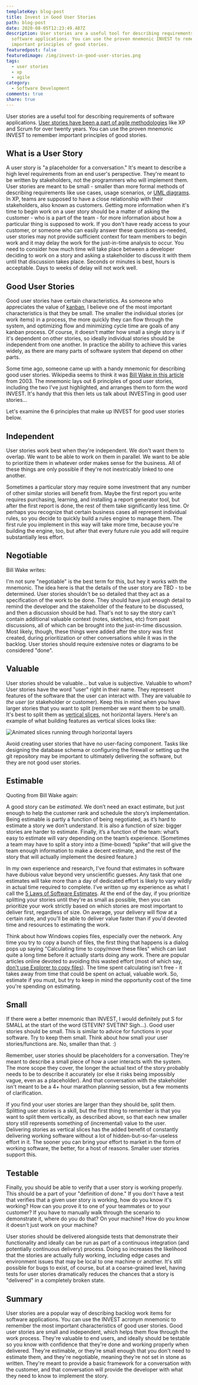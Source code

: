 ```yaml
---
templateKey: blog-post
title: Invest in Good User Stories
path: blog-post
date: 2020-08-05T12:23:49.487Z
description: User stories are a useful tool for describing requirements of
  software applications. You can use the proven mnemonic INVEST to remember
  important principles of good stories.
featuredpost: false
featuredimage: /img/invest-in-good-user-stories.png
tags:
  - user stories
  - xp
  - agile
category:
  - Software Development
comments: true
share: true
---
```

User stories are a useful tool for describing requirements of software applications. [User stories have been a part of agile methodologies](https://www.agilemodeling.com/artifacts/userStory.htm) like XP and Scrum for over twenty years. You can use the proven mnemonic INVEST to remember important principles of good stories.

## What is a User Story

A user story is "a placeholder for a conversation." It's meant to describe a high level requirements from an end user's perspective. They're meant to be written by stakeholders, not the programmers who will implement them. User stories are meant to be small - smaller than more formal methods of describing requirements like use cases, usage scenarios, or [UML diagrams](https://creately.com/blog/diagrams/requirements-gathering-techniques). In XP, teams are supposed to have a close relationship with their stakeholders, also known as customers. Getting more information when it's time to begin work on a user story should be a matter of asking the customer - who is a part of the team - for more information about how a particular thing is supposed to work. If you don't have ready access to your customer, or someone who can easily answer these questions as-needed, user stories may not provide sufficient context for team members to begin work and it may delay the work for the just-in-time analysis to occur. You need to consider how much time will take place between a developer deciding to work on a story and asking a stakeholder to discuss it with them until that discussion takes place. Seconds or minutes is best, hours is acceptable. Days to weeks of delay will not work well.

## Good User Stories

Good user stories have certain characteristics. As someone who appreciates the value of [kanban](https://www.pluralsight.com/courses/kanban-fundamentals), I believe one of the most important characteristics is that they be small. The smaller the individual stories (or work items) in a process, the more quickly they can flow through the system, and optimizing flow and minimizing cycle time are goals of any kanban process. Of course, it doesn't matter how small a single story is if it's dependent on other stories, so ideally individual stories should be independent from one another. In practice the ability to achieve this varies widely, as there are many parts of software system that depend on other parts.

Some time ago, someone came up with a handy mnemonic for describing good user stories. Wikipedia seems to think it was [Bill Wake in this article](http://xp123.com/articles/invest-in-good-stories-and-smart-tasks) from 2003. The mnemonic lays out 6 principles of good user stories, including the two I've just highlighted, and arranges them to form the word INVEST. It's handy that this then lets us talk about INVESTing in good user stories...

Let's examine the 6 principles that make up INVEST for good user stories below.

## Independent

User stories work best when they're independent. We don't want them to overlap. We want to be able to work on them in parallel. We want to be able to prioritize them in whatever order makes sense for the business. All of these things are only possible if they're not inextricably linked to one another.

Sometimes a particular story may require some investment that any number of other similar stories will benefit from. Maybe the first report you write requires purchasing, learning, and installing a report generator tool, but after the first report is done, the rest of them take significantly less time. Or perhaps you recognize that certain business cases all represent individual rules, so you decide to quickly build a rules engine to manage them. The first rule you implement in this way will take more time, because you're building the engine, too, but after that every future rule you add will require substantially less effort.

## Negotiable

Bill Wake writes:

I'm not sure "negotiable" is the best term for this, but hey it works with the mnemonic. The idea here is that the details of the user story are TBD - to be determined. User stories shouldn't be so detailed that they act as a specification of the work to be done. They should have just enough detail to remind the developer and the stakeholder of the feature to be discussed, and then a discussion should be had. That's not to say the story can't contain additional valuable context (notes, sketches, etc) from past discussions, all of which can be brought into the just-in-time discussion. Most likely, though, these things were added after the story was first created, during prioritization or other conversations while it was in the backlog. User stories should require extensive notes or diagrams to be considered "done".

## Valuable

User stories should be valuable... but value is subjective. Valuable to whom? User stories have the word "user" right in their name. They represent features of the software that the user can interact with. They are valuable *to the user* (or stakeholder or customer). Keep this in mind when you have larger stories that you want to split (remember we want them to be small). It's best to split them as [vertical slices](https://deviq.com/vertical-slices/), not horizontal layers. Here's an example of what building features as vertical slices looks like:

![Animated slices running through horizontal layers](/img/verticalslices.gif "Vertical Slices")

Avoid creating user stories that have no user-facing component. Tasks like designing the database schema or configuring the firewall or setting up the git repository may be important to ultimately delivering the software, but they are not good user stories.

## Estimable

Quoting from Bill Wake again:

<!--StartFragment-->

A good story can be *estimated*. We don’t need an exact estimate, but just enough to help the customer rank and schedule the story’s implementation. Being estimable is partly a function of being negotiated, as it’s hard to estimate a story we don’t understand. It is also a function of size: bigger stories are harder to estimate. Finally, it’s a function of the team: what’s easy to estimate will vary depending on the team’s experience. (Sometimes a team may have to split a story into a (time-boxed) “spike” that will give the team enough information to make a decent estimate, and the rest of the story that will actually implement the desired feature.)

<!--EndFragment-->

In my own experience and research, I've found that estimates in software have dubious value beyond very unscientific guesses. Any task that one estimates will take more than a day of dedicated effort is likely to vary wildly in actual time required to complete. I've written up my experience as what I call the [5 Laws of Software Estimates](https://ardalis.com/the-5-laws-of-software-estimates/). At the end of the day, if you prioritize splitting your stories until they're as small as possible, then you can prioritize your work strictly based on which stories are most important to deliver first, regardless of size. On average, your delivery will flow at a certain rate, and you'll be able to deliver value faster than if you'd devoted time and resources to estimating the work.

Think about how Windows copies files, especially over the network. Any time you try to copy a bunch of files, the first thing that happens is a dialog pops up saying "Calculating time to copy/move these files" which can last quite a long time before it actually starts doing any work. There are popular articles online devoted to avoiding this wasted effort (most of which say, [don't use Explorer to copy files](https://superuser.com/a/135295)). The time spent calculating isn't free - it takes away from time that could be spent on actual, valuable work. So, estimate if you must, but try to keep in mind the opportunity cost of the time you're spending on estimating.

## Small

If there were a better mnemonic than INVEST, I would definitely put S for SMALL at the start of the word (STEVIN? SVETIN? Sigh...). Good user stories should be small. This is similar to advice for functions in your software. Try to keep them small. Think about how small your user stories/functions are. No, smaller than that. :)

Remember, user stories should be placeholders for a conversation. They're meant to describe a small piece of how a user interacts with the system. The more scope they cover, the longer the actual text of the story probably needs to be to describe it accurately (or else it risks being impossibly vague, even as a placeholder). And that conversation with the stakeholder isn't meant to be a 4+ hour marathon planning session, but a few moments of clarification.

If you find your user stories are larger than they should be, split them. Splitting user stories is a skill, but the first thing to remember is that you want to split them vertically, as described above, so that each new smaller story still represents something of (incremental) value to the user. Delivering stories as vertical slices has the added benefit of constantly delivering working software without a lot of hidden-but-so-far-useless effort in it. The sooner you can bring your effort to market in the form of working software, the better, for a host of reasons. Smaller user stories support this.

## Testable

Finally, you should be able to verify that a user story is working properly. This should be a part of your "definition of done." If you don't have a test that verifies that a given user story is working, how do you know it's working? How can you prove it to one of your teammates or to your customer? If you have to manually walk through the scenario to demonstrate it, where do you do that? On your machine? How do you know it doesn't just work on your machine?

User stories should be delivered alongside tests that demonstrate their functionality and ideally can be run as part of a continuous integration (and potentially continuous delivery) process. Doing so increases the likelihood that the stories are actually fully working, including edge cases and environment issues that may be local to one machine or another. It's still possible for bugs to exist, of course, but at a coarse-grained level, having tests for user stories dramatically reduces the chances that a story is "delivered" in a completely broken state.

## Summary

User stories are a popular way of describing backlog work items for software applications. You can use the INVEST acronym mnemonic to remember the most important characteristics of good user stories. Good user stories are small and independent, which helps them flow through the work process. They're valuable to end users, and ideally should be testable so you know with confidence that they're done and working properly when delivered. They're estimable, or they're small enough that you don't need to estimate them, and they're negotiable, meaning they're not set in stone as written. They're meant to provide a basic framework for a conversation with the customer, and that conversation will provide the developer with what they need to know to implement the story.